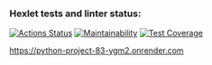 ### Hexlet tests and linter status:
[![Actions Status](https://github.com/pavelkoA/python-project-83/actions/workflows/hexlet-check.yml/badge.svg)](https://github.com/pavelkoA/python-project-83/actions)
[![Maintainability](https://api.codeclimate.com/v1/badges/68a6578fe8273b9d9886/maintainability)](https://codeclimate.com/github/pavelkoA/python-project-83/maintainability)
[![Test Coverage](https://api.codeclimate.com/v1/badges/68a6578fe8273b9d9886/test_coverage)](https://codeclimate.com/github/pavelkoA/python-project-83/test_coverage)


https://python-project-83-ygm2.onrender.com